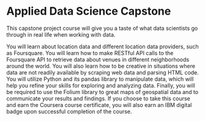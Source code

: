 # Applied Data Science Capstone
This capstone project course will give you a taste of what data scientists go through in real life when working with data.

You will learn about location data and different location data providers, such as Foursquare. You will learn how to make RESTful API calls to the Foursquare API to retrieve data about venues in different neighborhoods around the world. You will also learn how to be creative in situations where data are not readily available by scraping web data and parsing HTML code. You will utilize Python and its pandas library to manipulate data, which will help you refine your skills for exploring and analyzing data. Finally, you will be required to use the Folium library to great maps of geospatial data and to communicate your results and findings. If you choose to take this course and earn the Coursera course certificate, you will also earn an IBM digital badge upon successful completion of the course.
